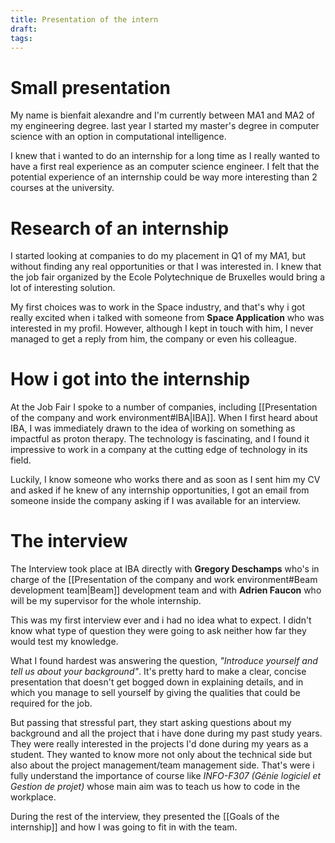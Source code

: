 ```yaml
---
title: Presentation of the intern
draft: 
tags:
---
```

# Small presentation

My name is bienfait alexandre and I'm currently between MA1 and MA2 of my engineering degree. last year I started my master's degree in computer science with an option in computational intelligence. 

I knew that i wanted to do an internship for a long time as I really wanted to have a first real experience as an computer science engineer. I felt that the potential experience of an internship could be way more interesting than 2 courses at the university.

# Research of an internship

I started looking at companies to do my placement in Q1 of my MA1, but without finding any real opportunities or that I was interested in. I knew that the job fair organized by the Ecole Polytechnique de Bruxelles would bring a lot of interesting solution.

My first choices was to work in the Space industry, and that's why i got really excited when i talked with someone from **Space Application** who was interested in my profil. However, although I kept in touch with him, I never managed to get a reply from him, the company or even his colleague.

# How i got into the internship


At the Job Fair I spoke to a number of companies, including [[Presentation of the company and work environment#IBA|IBA]]. When I first heard about IBA, I was immediately drawn to the idea of working on something as impactful as proton therapy. The technology is fascinating, and I found it impressive to work in a company at the cutting edge of technology in its field.

Luckily, I know someone who works there and as soon as I sent him my CV and asked if he knew of any internship opportunities, I got an email from someone inside the company asking if I was available for an interview. 

# The interview

The Interview took place at IBA directly with **Gregory Deschamps** who's in charge of the [[Presentation of the company and work environment#Beam development team|Beam]] development team and with **Adrien Faucon** who will be my supervisor for the whole internship.

This was my first interview ever and i had no idea what to expect. I didn't know what type of question they were going to ask neither how far they would test my knowledge.

What I found hardest was answering the question, *"Introduce yourself and tell us about your background"*.
It's pretty hard to make a clear, concise presentation that doesn't get bogged down in explaining details, and in which you manage to sell yourself by giving the qualities that could be required for the job.

But passing that stressful part, they start asking questions about my background and all the project that i have done during my past study years. They were really interested in the projects I'd done during my years as a student. They wanted to know more not only about the technical side but also about the project management/team management side. That's were i fully understand the importance of course like *INFO-F307 (Génie logiciel et Gestion de projet)* whose main aim was to teach us how to code in the workplace.

During the rest of the interview, they presented the [[Goals of the internship]] and how I was going to fit in with the team.
